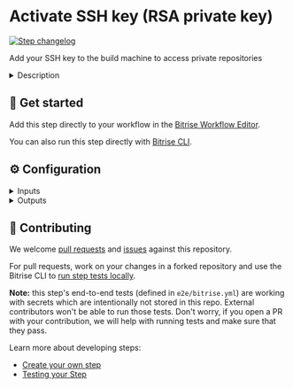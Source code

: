 # Activate SSH key (RSA private key)

[![Step changelog](https://shields.io/github/v/release/bitrise-steplib/steps-activate-ssh-key?include_prereleases&label=changelog&color=blueviolet)](https://github.com/bitrise-steplib/steps-activate-ssh-key/releases)

Add your SSH key to the build machine to access private repositories

<details>
<summary>Description</summary>

This Step makes sure Bitrise has access to your repository when cloning SSH URLs. The Step saves the provided private key of your SSH keypair to a file and then loads it into the SSH agent.

### Configuring the Step

By default, you do not have to change anything about the Step's configuration.

The step downloads the SSH key defined in your App Settings, so most of the time it's the only thing you need to configure ([more info](https://devcenter.bitrise.io/en/connectivity/configuring-ssh-keys).

 All you need to do is make sure that you registered your key pair on Bitrise and the public key at your Git provider. You can generate and register an SSH keypair in two ways.

- Automatically during the [app creation process](https://devcenter.bitrise.io/getting-started/adding-a-new-app/#setting-up-ssh-keys).
- Manually during the app creation process or at any other time. You [generate your own SSH keys](https://devcenter.bitrise.io/faq/how-to-generate-ssh-keypair/) and register them on Bitrise and at your Git provider. The SSH key should not have a passphrase!

Note: if you configure to use HTTPS instead of SSH git access, you don't need to use this Step.

### Troubleshooting

If the Step fails, check the public key registered to your Git repository and compare it to the public key registered on Bitrise. The most frequent issue is that someone deleted or revoked the key on your Git provider's website.

You can also set the **Enable verbose logging** input to `true`. This provides additional information in the log.

### Useful links

- [Setting up SSH keys](https://devcenter.bitrise.io/getting-started/adding-a-new-app/#setting-up-ssh-keys)
- [How can I generate an SSH key pair?](https://devcenter.bitrise.io/faq/how-to-generate-ssh-keypair/)

### Related Steps

- [Git Clone Repository](https://www.bitrise.io/integrations/steps/git-clone)
</details>

## 🧩 Get started

Add this step directly to your workflow in the [Bitrise Workflow Editor](https://devcenter.bitrise.io/steps-and-workflows/steps-and-workflows-index/).

You can also run this step directly with [Bitrise CLI](https://github.com/bitrise-io/bitrise).

## ⚙️ Configuration

<details>
<summary>Inputs</summary>

| Key | Description | Flags | Default |
| --- | --- | --- | --- |
| `ssh_rsa_private_key` | The private key of the SSH keypair in RSA format. | sensitive | `$SSH_RSA_PRIVATE_KEY` |
| `ssh_key_save_path` | Path where the private key should be saved |  | `$HOME/.ssh/bitrise_step_activate_ssh_key` |
| `is_remove_other_identities` | When the step detects a running SSH agent and this input is true, it removes all loaded identities and restarts the agent before loading the configured key.  When there is no running SSH agent, this input has no effect.  Note: this only affects the in-memory SSH agent data, keys on disk are not touched.  Options:  * "true" * "false" |  | `true` |
| `verbose` | Enable verbose log option for better debug | required | `false` |
</details>

<details>
<summary>Outputs</summary>

| Environment Variable | Description |
| --- | --- |
| `SSH_AUTH_SOCK` | If the `is_should_start_new_agent` option is enabled, and no accessible ssh-agent is found, the step will start a new ssh-agent.  This output contains the path of the socket created by ssh-agent, which can be used to access the started ssh-agent ([learn more](https://www.man7.org/linux/man-pages/man1/ssh-agent.1.html)) |
</details>

## 🙋 Contributing

We welcome [pull requests](https://github.com/bitrise-steplib/steps-activate-ssh-key/pulls) and [issues](https://github.com/bitrise-steplib/steps-activate-ssh-key/issues) against this repository.

For pull requests, work on your changes in a forked repository and use the Bitrise CLI to [run step tests locally](https://devcenter.bitrise.io/bitrise-cli/run-your-first-build/).

**Note:** this step's end-to-end tests (defined in `e2e/bitrise.yml`) are working with secrets which are intentionally not stored in this repo. External contributors won't be able to run those tests. Don't worry, if you open a PR with your contribution, we will help with running tests and make sure that they pass.

Learn more about developing steps:

- [Create your own step](https://devcenter.bitrise.io/contributors/create-your-own-step/)
- [Testing your Step](https://devcenter.bitrise.io/contributors/testing-and-versioning-your-steps/)
